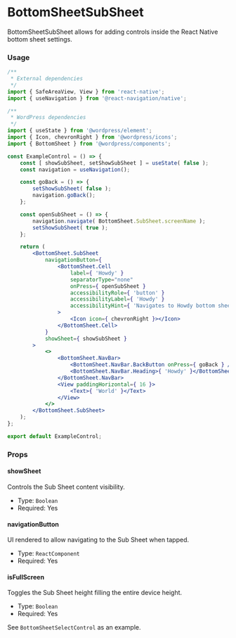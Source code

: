 # BottomSheetSubSheet

BottomSheetSubSheet allows for adding controls inside the React Native bottom sheet settings.

### Usage

```jsx
/**
 * External dependencies
 */
import { SafeAreaView, View } from 'react-native';
import { useNavigation } from '@react-navigation/native';

/**
 * WordPress dependencies
 */
import { useState } from '@wordpress/element';
import { Icon, chevronRight } from '@wordpress/icons';
import { BottomSheet } from '@wordpress/components';

const ExampleControl = () => {
	const [ showSubSheet, setShowSubSheet ] = useState( false );
	const navigation = useNavigation();

	const goBack = () => {
		setShowSubSheet( false );
		navigation.goBack();
	};

	const openSubSheet = () => {
		navigation.navigate( BottomSheet.SubSheet.screenName );
		setShowSubSheet( true );
	};

	return (
		<BottomSheet.SubSheet
			navigationButton={
				<BottomSheet.Cell
					label={ 'Howdy' }
					separatorType="none"
					onPress={ openSubSheet }
					accessibilityRole={ 'button' }
					accessibilityLabel={ 'Howdy' }
					accessibilityHint={ 'Navigates to Howdy bottom sheet' }
				>
					<Icon icon={ chevronRight }></Icon>
				</BottomSheet.Cell>
			}
			showSheet={ showSubSheet }
		>
			<>
				<BottomSheet.NavBar>
					<BottomSheet.NavBar.BackButton onPress={ goBack } />
					<BottomSheet.NavBar.Heading>{ 'Howdy' }</BottomSheet.NavBar.Heading>
				</BottomSheet.NavBar>
				<View paddingHorizontal={ 16 }>
					<Text>{ 'World' }</Text>
				</View>
			</>
		</BottomSheet.SubSheet>
	);
};

export default ExampleControl;
```

### Props

#### showSheet

Controls the Sub Sheet content visibility.

-   Type: `Boolean`
-   Required: Yes

#### navigationButton

UI rendered to allow navigating to the Sub Sheet when tapped.

-   Type: `ReactComponent`
-   Required: Yes

#### isFullScreen

Toggles the Sub Sheet height filling the entire device height.

-   Type: `Boolean`
-   Required: Yes

See `BottomSheetSelectControl` as an example.
